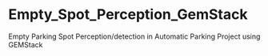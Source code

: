 # Empty_Spot_Perception_GemStack
Empty Parking Spot Perception/detection in Automatic Parking Project using GEMStack
